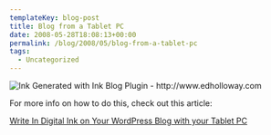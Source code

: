 ```yaml
---
templateKey: blog-post
title: Blog from a Tablet PC
date: 2008-05-28T18:08:13+00:00
permalink: /blog/2008/05/blog-from-a-tablet-pc
tags:
  - Uncategorized
---
```

<div class="wlWriterSmartContent" id="scid:31C7882A-CF45-4fcc-A614-7A5A52E598FF:69e79e63-2506-4203-813c-3e8cc0e0244c" style="padding-right: 0px; display: inline; padding-left: 0px; padding-bottom: 0px; margin: 0px; padding-top: 0px">
  <p>
    <img src="/img/2008/05/windowslivewriterblogfromatabletpc-ff07ink948871406250.png" title="Ink Generated with Ink Blog Plugin - http://www.edholloway.com" />
  </p></p>
</div>

For more info on how to do this, check out this article:

[Write In Digital Ink on Your WordPress Blog with your Tablet PC](http://blog.tabletpc.com.au/2008/05/13/12-2/)